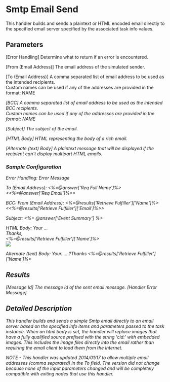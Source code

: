 # Smtp Email Send
This handler builds and sends a plaintext or HTML encoded email directly to the specified email
server specified by the associated task info values.

## Parameters
[Error Handling]
  Determine what to return if an error is encountered.

[From (Email Address)]
  The email address of the simulated sender.

[To (Email Address)]
  A comma separated list of email address to be used as the intended recipients.  
  Custom names can be used if any of the addresses are provided in the format: NAME <ADDRESS>

[BCC]
  A comma separated list of email address to be used as the intended BCC recipients.  
  Custom names can be used if any of the addresses are provided in the format: NAME <ADDRESS>

[Subject]
  The subject of the email.

[HTML Body]
  HTML representing the body of a rich email.

[Alternate (text) Body]
  A plaintext message that will be displayed if the recipient can't display multipart HTML emails.

### Sample Configuration
Error Handling:        Error Message

To (Email Address):    <%=@answer['Req Full Name']%> <<%=@answer['Req Email']%>>

BCC:
From (Email Address):  <%=@results['Retrieve Fulfiller']['Name']%> <<%=@results['Retrieve Fulfiller']['Email']%>>

Subject:               <%= @answer['Event Summary'] %>

HTML Body:             <html>Your ...<br/>Thanks,<br/><%=@results['Retrieve Fulfiller']['Name']%><br/><img src="http://my.company.com/images/logo"/></html>

Alternate (text) Body: Your..... ?Thanks <%=@results['Retrieve Fulfiller']['Name']%>

## Results
[Message Id]
  The message Id of the sent email message.
[Handler Error Message]

## Detailed Description
This handler builds and sends a simple Smtp email directly to an email server based on the specified
info items and parameters passed to the task instance. When an html body is set, the handler will
replace images that have a fully qualified source prefixed with the string 'cid:' with embedded
images. This includes the image files directly into the email rather than requiring the email client
to load them from the Internet.

*NOTE* - This handler was updated 2014/01/17 to allow multiple email addresses (comma separated) in
the To field.  The version did not change because none of the input parameters changed and will be
completely compatible with exiting nodes that use this handler.